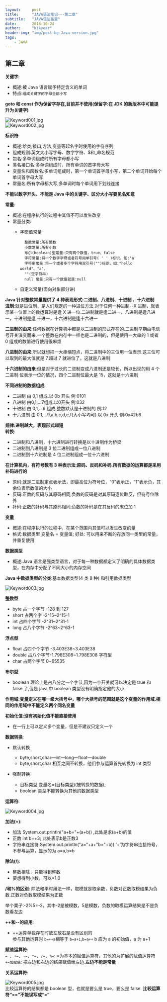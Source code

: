 ```yaml
---
layout:     post
title:      "JAVA语法笔记---第二章"
subtitle:   "JAVA语法备查"
date:       2018-10-24
author:     "kikyoar"
header-img: "img/post-bg-Java-version.jpg"
tags:
    - JAVA
--- 
```


## 第二章

**关键字**:

- 概述:被 Java 语言赋予特定含义的单词
- 特点:`组成关键字的字母全部小写`

**goto 和 const 作为保留字存在,目前并不使用(保留字:在 JDK 的新版本中可能提升为关键字)**

![Keyword001.jpg](http://kikyoar.com/img/Keyword001.jpg)  
![Keyword002.jpg](http://kikyoar.com/img/Keyword002.jpg)  

**标识符**:  

- 概述:给类,接口,方法,变量等起名字时使用的字符序列
- 组成规则:英文大小写字母、数字字符、$和_命名规范 
- 包名:多单词组成时所有字母都小写
- 类名接口名:多单词组成时，所有单词的首字母大写 
- 变量名和函数名:多单词组成时，第一个单词首字母小写，第二个单词开始每个单词首字母大写
- 常量名:所有字母都大写,多单词时每个单词用下划线连接  

**不能以数字开头、不能是 Java 中的关键字、区分大小写要见名知意**  

**常量**: 

- 概述:在程序执行的过程中其值不可以发生改变
- 常量分类:  
	- 字面值常量  

			整数常量:所有整数
			小数常量:所有小数
			布尔(boolean)型常量:只有两个数值，true、false
			字符常量:将一个数字字母或者符号用单引号( ' ' )标识，如:'a'
			字符串常量:将一个或者多个字符用双引号("")标识，如:"hello world"、"a"、
			""(空字符串)
			null 常量:只有一个数值就是:null
	
	- 自定义常量(面向对象部分讲)

**Java 针对整数常量提供了 4 种表现形式:二进制、八进制、十进制 、十六进制**  
**进制**:就是进位制，是人们规定的一种进位方法.对于任何一种进制--X 进制，就表示某一位置上的数运算时是逢 X 进一位.二进制就是逢二进一，八进制是逢八进一，十进制是逢 十进一，十六进制是逢十六进一  

**二进制的由来**:任何数据在计算机中都是以二进制的形式存在的.二进制早期由电信号开关演变而来.一个整数在内存中一样也是二进制的，但是使用一大串的 1 或者 0 组成的数值进行使用很麻烦  

**八进制的由来**:所以就想把一大串缩短点，将二进制中的三位用一位表示.这三位可以取到的最大值就是 7.超过 7 就进位了，这就是八进制  

**十六进制的由来**:但是对于过长的二进制变成八进制还是较长，所以出现的用 4 个二进制 位表示一位的情况，四个二进制位最大是 15，这就是十六进制  

**不同进制的数据组成**:

- 二进制 由 0,1 组成.以 0b 开头 例:0101  
- 八进制 由0,1,...7组成.以0开头 例:032  
- 十进制 由 0,1,...9 组成.整数默认是十进制的 例:12  
- 十六进制 由 0,1,...9,a,b,c,d,e,f(大小写均可).以 0x 开头 例:0x42b6   

**规律:进制越大，表现形式越短**  
**转换**:  

- 二进制和八进制，十六进制进行转换是以十进制作为桥梁   
- 二进制到八进制是 3 位二进制组成一位八进制  
- 二进制到十六进制是 4 位二进制组成一位十六进制   

**在计算机内，有符号数有 3 种表示法:原码、反码和补码.所有数据的运算都是采用补码进行的**  

- 原码:就是二进制定点表示法，即最高位为符号位，“0”表示正，“1”表示负，其余位表示数值的大小       
- 反码:正数的反码与其原码相同;负数的反码是对其原码逐位取反，但符号位除外  
- 补码:正数的补码与其原码相同;负数的补码是在其反码的末位加 1  

**变量**   

- 概述:在程序执行的过程中，在某个范围内其值可以发生改变的量
- 格式:数据类型 变量名 = 变量值;
	好处: 可以用来不断的存放同一类型的常量，并重复使用  

**数据类型**  
- 概述:Java 语言是强类型语言，对于每一种数据都定义了明确的具体数据类型，在内存中分配了不同大小的内存空间  

**Java 中数据类型的分类**:基本数据类型(4 类 8 种) 和引用数据类型  

![Keyword003.jpg](http://kikyoar.com/img/Keyword003.jpg)  

**整数型**

- byte 占一个字节 -128 到 127 
- short 占两个字 -2^15~2^15-1 
- int 占四个字节 -2^31~2^31-1 
- long 占八个字节 -2^63~2^63-1  

**浮点型**  

- float 占四个个字节 -3.403E38~3.403E38 
- double 占八个字节-1.798E308~1.798E308 字符型
- char 占两个字节 0~65535

**布尔型**

- boolean 理论上是占八分之一个字节,因为一个开关就可以决定是 true 和 false 了,但是 java 中 boolean 类型没有明确指定他的大小  

**作用域:变量定义在哪一级大括号中，哪个大括号的范围就是这个变量的作用域.相同的作用域中不能定义两个同名变量**  

**初始化值:没有初始化值不能直接使用**  

- 在一行上可以定义多个变量，但是不建议只定义一个  

**数据转换**:

- 默认转换  

     - byte,short,char—int—long—float—double
     - byte,short,char 相互之间不转换，他们参与运算首先转换为 int 类型 

- 强制转换

     - 目标类型 变量名=(目标类型)(被转换的数据);
     - boolean 类型不能转换为其他的数据类型  

**运算符**:  

![Keyword004.jpg](http://kikyoar.com/img/Keyword004.jpg)   

**加法(+)**: 

- 加法 System.out.println("a+b="+(a+b)) ,此处是求(a+b)的值 
- 正数 int b=+3; 此处表示b是正数3
- 字符串连接符 System.out.println("a=“+a+"b="+b)) ‘+’为字符串连接符号，不参与运算，显示的为 a=a,b=b  

**除法(/)**:

- 整数相除，只能得到整数  
- 要想得到小数，可以*1.0  

**/和%的区别**: 除法和平时用法一样，取模就是取余数，负数对正数取模结果为负数.正数对负数取模结果为正数  

举个栗子:-2%5=-2，其中-2是被模数，5是模数，负数的取模运算结果是不是负数看左边  

**++和--的应用**:

- ++运算单独存在时放左放右是没有区别的  
参与其他运算时 `b=++a`相等于 `b=a+1`,`b=a++` b 应为 a 的初始值，a 为 a+1  

**赋值运算符**:  
`= , +=, -=, *=, /=, %=`: =为基本的赋值运算符，其他的为扩展的赋值运算符  
`+=加赋值`: 把左边和右边的结果赋值给左边.**左边不能是常量**  

**关系运算符**:  

![Keyword005.jpg](http://kikyoar.com/img/Keyword005.jpg)  
比较运算符的结果都是 boolean 型，也就是要么是 true，要么是 false. **比较运算符“==”不能误写成“=”**  





 



     




